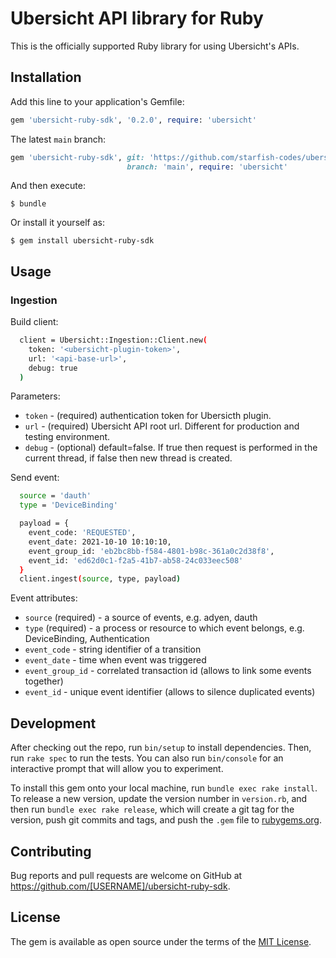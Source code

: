 # Ubersicht API library for Ruby

This is the officially supported Ruby library for using Ubersicht's APIs.

## Installation

Add this line to your application's Gemfile:

```ruby
gem 'ubersicht-ruby-sdk', '0.2.0', require: 'ubersicht'
```

The latest `main` branch:

```ruby
gem 'ubersicht-ruby-sdk', git: 'https://github.com/starfish-codes/ubersicht-ruby-sdk.git',
                          branch: 'main', require: 'ubersicht'
```

And then execute:

    $ bundle

Or install it yourself as:

    $ gem install ubersicht-ruby-sdk

## Usage

### Ingestion

Build client:

```sh
  client = Ubersicht::Ingestion::Client.new(
    token: '<ubersicht-plugin-token>',
    url: '<api-base-url>',
    debug: true
  )
```

Parameters:

* `token` - (required) authentication token for Ubersicth plugin.
* `url` - (required) Ubersicht API root url. Different for production and testing environment.
* `debug` - (optional) default=false. If true then request is performed in the current thread, if false then new thread is created.

Send event:

```sh
  source = 'dauth'
  type = 'DeviceBinding'

  payload = {
    event_code: 'REQUESTED',
    event_date: 2021-10-10 10:10:10,
    event_group_id: 'eb2bc8bb-f584-4801-b98c-361a0c2d38f8',
    event_id: 'ed62d0c1-f2a5-41b7-ab58-24c033eec508'
  }
  client.ingest(source, type, payload)
```

Event attributes:

* `source` (required) - a source of events, e.g. adyen, dauth
* `type` (required) - a process or resource to which event belongs, e.g. DeviceBinding, Authentication
* `event_code` - string identifier of a transition
* `event_date` - time when event was triggered
* `event_group_id` - correlated transaction id (allows to link some events together)
* `event_id` - unique event identifier (allows to silence duplicated events)

## Development

After checking out the repo, run `bin/setup` to install dependencies.
Then, run `rake spec` to run the tests.
You can also run `bin/console` for an interactive prompt that will allow you to experiment.

To install this gem onto your local machine, run `bundle exec rake install`.
To release a new version, update the version number in `version.rb`, and then run `bundle exec rake release`,
which will create a git tag for the version, push git commits and tags, and push the `.gem`
file to [rubygems.org](https://rubygems.org).

## Contributing

Bug reports and pull requests are welcome on GitHub at https://github.com/[USERNAME]/ubersicht-ruby-sdk.

## License

The gem is available as open source under the terms of the [MIT License](https://opensource.org/licenses/MIT).
